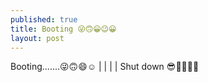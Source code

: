 ```yaml
---
published: true
title: Booting 😜🙃😀😉😀
layout: post
---
```

Booting.......😜🙃😄☺️
|
|
|
|
Shut down 😎🤗🤓🤔🙄